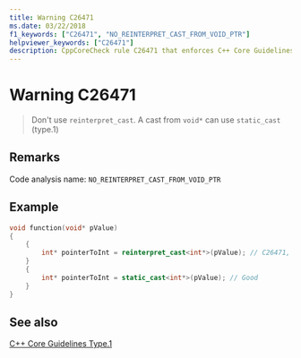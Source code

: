```yaml
---
title: Warning C26471
ms.date: 03/22/2018
f1_keywords: ["C26471", "NO_REINTERPRET_CAST_FROM_VOID_PTR"]
helpviewer_keywords: ["C26471"]
description: CppCoreCheck rule C26471 that enforces C++ Core Guidelines Type.1
---
```

# Warning C26471

> Don't use `reinterpret_cast`. A cast from `void*` can use `static_cast` (type.1)

## Remarks

Code analysis name: `NO_REINTERPRET_CAST_FROM_VOID_PTR`

## Example

```cpp
void function(void* pValue)
{
    {
        int* pointerToInt = reinterpret_cast<int*>(pValue); // C26471, use static_cast instead
    }
    {
        int* pointerToInt = static_cast<int*>(pValue); // Good
    }
}
```

## See also

[C++ Core Guidelines Type.1](https://github.com/isocpp/CppCoreGuidelines/blob/master/CppCoreGuidelines.md#Pro-type-reinterpretcast)
